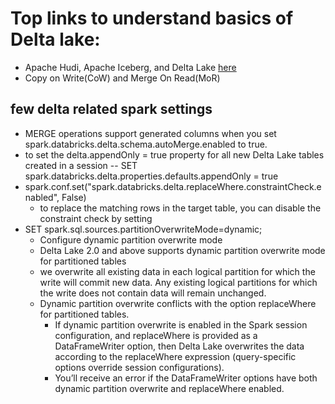# Top links to understand basics of Delta lake:
- Apache Hudi, Apache Iceberg, and Delta Lake [here](https://chat.openai.com/share/ccbdd232-c646-42e8-ac0d-7fd5947c7d7b)
- Copy on Write(CoW) and Merge On Read(MoR)

## few delta related spark settings
- MERGE operations support generated columns when you set spark.databricks.delta.schema.autoMerge.enabled to true.
- to set the delta.appendOnly = true property for all new Delta Lake tables created in a session -- SET spark.databricks.delta.properties.defaults.appendOnly = true
- spark.conf.set("spark.databricks.delta.replaceWhere.constraintCheck.enabled", False)
  - to replace the matching rows in the target table, you can disable the constraint check by setting
- SET spark.sql.sources.partitionOverwriteMode=dynamic;
  - Configure dynamic partition overwrite mode
  - Delta Lake 2.0 and above supports dynamic partition overwrite mode for partitioned tables
  - we overwrite all existing data in each logical partition for which the write will commit new data. Any existing logical partitions for which the write does not contain data will remain unchanged.
  - Dynamic partition overwrite conflicts with the option replaceWhere for partitioned tables.
      - If dynamic partition overwrite is enabled in the Spark session configuration, and replaceWhere is provided as a DataFrameWriter option, then Delta Lake overwrites the data according to the replaceWhere expression (query-specific options override session configurations).
      - You’ll receive an error if the DataFrameWriter options have both dynamic partition overwrite and replaceWhere enabled.
